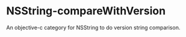 NSString-compareWithVersion
===========================

An objective-c category for NSString to do version string comparison.
